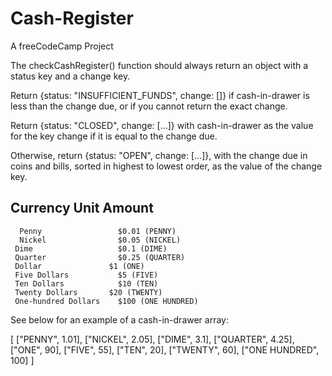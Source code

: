 # Cash-Register
A freeCodeCamp Project


The checkCashRegister() function should always return an object with a status key and a change key.

Return {status: "INSUFFICIENT_FUNDS", change: []} if cash-in-drawer is less than the change due, 
or if you cannot return the exact change.

Return {status: "CLOSED", change: [...]} with cash-in-drawer as the value for the
key change if it is equal to the change due.

Otherwise, return {status: "OPEN", change: [...]}, with the change due in coins and
bills, sorted in highest to lowest order, as the value of the change key.


## Currency Unit	          Amount
      Penny         	    $0.01 (PENNY)
      Nickel	            $0.05 (NICKEL)
     Dime	                $0.1 (DIME)
     Quarter	            $0.25 (QUARTER)
     Dollar	              $1 (ONE)
     Five Dollars   	    $5 (FIVE)
     Ten Dollars	        $10 (TEN)
     Twenty Dollars	      $20 (TWENTY)
     One-hundred Dollars	$100 (ONE HUNDRED)
     
     
See below for an example of a cash-in-drawer array:

[
  ["PENNY", 1.01],
  ["NICKEL", 2.05],
  ["DIME", 3.1],
  ["QUARTER", 4.25],
  ["ONE", 90],
  ["FIVE", 55],
  ["TEN", 20],
  ["TWENTY", 60],
  ["ONE HUNDRED", 100]
]
